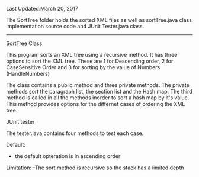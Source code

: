 Last Updated:March 20, 2017

The SortTree folder holds the sorted XML files as well as sortTree.java class implementation source code and JUnit Tester.java 
class. 

------------------------------------------------------------------------------------

SortTree Class

This program sorts an XML tree using a recursive method. It has three options to sort the XML tree.
These are 1 for Descending order, 2 for CaseSensitive Order and 3 for sorting by the value of Numbers (HandleNumbers)

The class contains a public method and three private methods. The private methods sort the paragraph list, 
the section list and the Hash map. The third method is called in all the methods inorder to sort a hash map by it's value. 
This method provides options for the differnet cases of ordering the XML tree.

JUnit tester

The tester.java contains four methods to test each case. 


Default:
- the default opteration is in ascending order

Limitation:
-The sort method is recursive so the stack  has a limited depth
